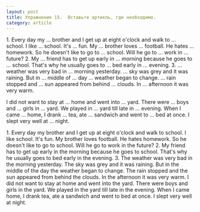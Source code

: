 ```yaml
---
layout: post
title: Упражнение 15.  Вставьте артикль, где необходимо.
category: article
---
```

<section class="question">
1. Every day my ... brother and I get up at eight o'clock and walk to ... school. I like ... school. It's ... fun. My ... brother loves ... football. He hates ... homework. So he doesn't like to go to ... school. Will he go to ... work in ... future? 2. My ... friend has to get up early in ... morning because he goes to ... school. That's why he usually goes to ... bed early in ... evening. 3. ... weather was very bad in ... morning yesterday. ... sky was grey and it was raining. But in ... middle of ... day ... weather began to change. ... rain stopped and ... sun appeared from behind ... clouds. In ... afternoon it was very warm. 

I did not want to stay at ... home and went into ... yard. There were ... boys and ... girls in ... yard. We played in ... yard till late in ... evening. When I came ... home, I drank ... tea, ate ... sandwich and went to ... bed at once. I slept very well at ... night.
</section>

<section class="answer">
1. Every day my brother and I get up at eight o'clock and walk to school. I like school. It's fun. My brother loves football. He hates homework. So he doesn't like to go to school. Will he go to work in the future? 2. My friend has to get up early in the morning because he goes to school. That's why he usually goes to bed early in the evening. 3. The weather was very bad in the morning yesterday. The sky was grey and it was raining. But in the middle of the day the weather began to change. The rain stopped and the sun appeared from behind the clouds. In the afternoon it was very warm. I did not want to stay at home and went into the yard. There were boys and girls in the yard. We played in the yard till late in the evening. When I came home, I drank tea, ate a sandwich and went to bed at once. I slept very well at night.
</section>